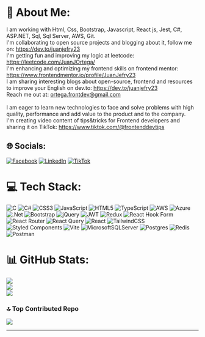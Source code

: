 # 💫 About Me:
I am working with Html, Css, Bootstrap, Javascript, React js, Jest, C#, ASP.NET, Sql, Sql Server, AWS, Git.<br>I'm collaborating to open source projects and blogging about it, follow me on: https://dev.to/juanjefry23<br>I'm getting fun and improving my logic at leetcode: https://leetcode.com/JuanJOrtega/<br>I'm enhancing and optimizing my frontend skills on frontend mentor: https://www.frontendmentor.io/profile/JuanJefry23<br>I am sharing interesting blogs about open-source, frontend and resources to improve your English on dev.to: https://dev.to/juanjefry23<br>Reach me out at: ortega.frontdev@gmail.com<br><br>I am eager to learn new technologies to face and solve problems with high quality, performance and add value to the product and to the company.<br>I'm creating video content of tips&tricks for Frontend developers and sharing it on TikTok: https://www.tiktok.com/@frontenddevtips

## 🌐 Socials:
[![Facebook](https://img.shields.io/badge/Facebook-%231877F2.svg?logo=Facebook&logoColor=white)](https://www.facebook.com/juanjefry23/) [![LinkedIn](https://img.shields.io/badge/LinkedIn-%230077B5.svg?logo=linkedin&logoColor=white)](https://www.linkedin.com/in/jjoafrontend/) [![TikTok]([https://img.shields.io/badge/Tiktok-%230077B5.svg?logo=tiktok&logoColor=black)]((https://www.tiktok.com/@frontenddevtips)) 

# 💻 Tech Stack:
![C](https://img.shields.io/badge/c-%2300599C.svg?style=for-the-badge&logo=c&logoColor=white) ![C#](https://img.shields.io/badge/c%23-%23239120.svg?style=for-the-badge&logo=csharp&logoColor=white) ![CSS3](https://img.shields.io/badge/css3-%231572B6.svg?style=for-the-badge&logo=css3&logoColor=white) ![JavaScript](https://img.shields.io/badge/javascript-%23323330.svg?style=for-the-badge&logo=javascript&logoColor=%23F7DF1E) ![HTML5](https://img.shields.io/badge/html5-%23E34F26.svg?style=for-the-badge&logo=html5&logoColor=white) ![TypeScript](https://img.shields.io/badge/typescript-%23007ACC.svg?style=for-the-badge&logo=typescript&logoColor=white) ![AWS](https://img.shields.io/badge/AWS-%23FF9900.svg?style=for-the-badge&logo=amazon-aws&logoColor=white) ![Azure](https://img.shields.io/badge/azure-%230072C6.svg?style=for-the-badge&logo=microsoftazure&logoColor=white) ![.Net](https://img.shields.io/badge/.NET-5C2D91?style=for-the-badge&logo=.net&logoColor=white) ![Bootstrap](https://img.shields.io/badge/bootstrap-%238511FA.svg?style=for-the-badge&logo=bootstrap&logoColor=white) ![jQuery](https://img.shields.io/badge/jquery-%230769AD.svg?style=for-the-badge&logo=jquery&logoColor=white) ![JWT](https://img.shields.io/badge/JWT-black?style=for-the-badge&logo=JSON%20web%20tokens) ![Redux](https://img.shields.io/badge/redux-%23593d88.svg?style=for-the-badge&logo=redux&logoColor=white) ![React Hook Form](https://img.shields.io/badge/React%20Hook%20Form-%23EC5990.svg?style=for-the-badge&logo=reacthookform&logoColor=white) ![React Router](https://img.shields.io/badge/React_Router-CA4245?style=for-the-badge&logo=react-router&logoColor=white) ![React Query](https://img.shields.io/badge/-React%20Query-FF4154?style=for-the-badge&logo=react%20query&logoColor=white) ![React](https://img.shields.io/badge/react-%2320232a.svg?style=for-the-badge&logo=react&logoColor=%2361DAFB) ![TailwindCSS](https://img.shields.io/badge/tailwindcss-%2338B2AC.svg?style=for-the-badge&logo=tailwind-css&logoColor=white) ![Styled Components](https://img.shields.io/badge/styled--components-DB7093?style=for-the-badge&logo=styled-components&logoColor=white) ![Vite](https://img.shields.io/badge/vite-%23646CFF.svg?style=for-the-badge&logo=vite&logoColor=white) ![MicrosoftSQLServer](https://img.shields.io/badge/Microsoft%20SQL%20Server-CC2927?style=for-the-badge&logo=microsoft%20sql%20server&logoColor=white) ![Postgres](https://img.shields.io/badge/postgres-%23316192.svg?style=for-the-badge&logo=postgresql&logoColor=white) ![Redis](https://img.shields.io/badge/redis-%23DD0031.svg?style=for-the-badge&logo=redis&logoColor=white) ![Postman](https://img.shields.io/badge/Postman-FF6C37?style=for-the-badge&logo=postman&logoColor=white)
# 📊 GitHub Stats:
![](https://github-readme-stats.vercel.app/api?username=JuanJefry23&theme=dark&hide_border=false&include_all_commits=true&count_private=true)<br/>
![](https://github-readme-streak-stats.herokuapp.com/?user=JuanJefry23&theme=dark&hide_border=false)<br/>
![](https://github-readme-stats.vercel.app/api/top-langs/?username=JuanJefry23&theme=dark&hide_border=false&include_all_commits=true&count_private=true&layout=compact)

### 🔝 Top Contributed Repo
![](https://github-contributor-stats.vercel.app/api?username=JuanJefry23&limit=5&theme=gruvbox&combine_all_yearly_contributions=true)

---
